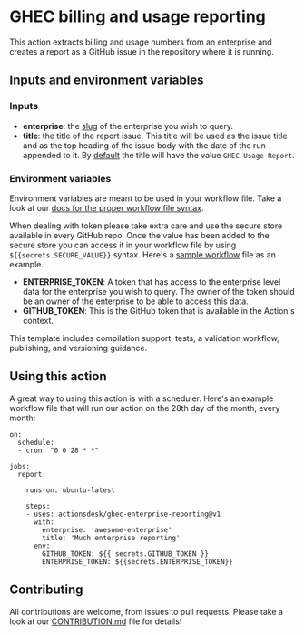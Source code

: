 # GHEC billing and usage reporting

This action extracts billing and usage numbers from an enterprise and creates a report as a GitHub issue in the repository where it is running.

## Inputs and environment variables

### Inputs

- **enterprise**: the [slug](https://en.wikipedia.org/wiki/Clean_URL#Slug) of the enterprise you wish to query.
- **title**: the title of the report issue. This title will be used as the issue title and as the top heading of the issue body with the date of the run appended to it. By [default](https://github.com/ActionsDesk/ghec-enterprise-reporting/blob/main/action.yml) the title will have the value `GHEC Usage Report`.

### Environment variables

Environment variables are meant to be used in your workflow file. Take a look at our [docs for the proper workflow file syntax](https://docs.github.com/en/actions/reference/workflow-syntax-for-github-actions).

When dealing with token please take extra care and use the secure store available in every GitHub repo. Once the value has been added to the secure store you can access it in your workflow file by using `${{secrets.SECURE_VALUE}}` syntax. Here's a [sample workflow](#using-this-action) file as an example.

- **ENTERPRISE_TOKEN**: A token that has access to the enterprise level data for the enterprise you wish to query. The owner of the token should be an owner of the enterprise to be able to access this data.
- **GITHUB_TOKEN**: This is the GitHub token that is available in the Action's context.

This template includes compilation support, tests, a validation workflow, publishing, and versioning guidance.

## Using this action

A great way to using this action is with a scheduler. Here's an example workflow file that will run our action on the 28th day of the month, every month:

```
on:
  schedule:
  - cron: "0 0 28 * *"

jobs:
  report:

    runs-on: ubuntu-latest

    steps:
    - uses: actionsdesk/ghec-enterprise-reporting@v1
      with:
        enterprise: 'awesome-enterprise'
        title: 'Much enterprise reporting'
      env:
        GITHUB_TOKEN: ${{ secrets.GITHUB_TOKEN }}
        ENTERPRISE_TOKEN: ${{secrets.ENTERPRISE_TOKEN}}
```

## Contributing

All contributions are welcome, from issues to pull requests. Please take a look at our [CONTRIBUTION.md](CONTRIBUTION.md) file for details!

